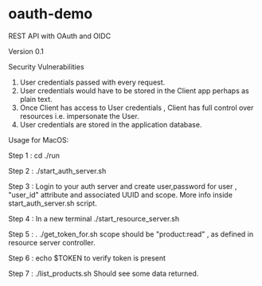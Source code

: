 # oauth-demo
REST API with OAuth and OIDC

Version 0.1 

Security Vulnerabilities

1. User credentials passed with every request.
2. User credentials would have to be stored in the Client app perhaps as plain text.
3. Once Client has access to User credentials , Client has full control over resources i.e. impersonate the User.
4. User credentials are stored in the application database.

Usage for MacOS:

Step 1 : cd ./run

Step 2 : ./start_auth_server.sh

Step 3 : Login to your auth server and create user,password for user , "user_id" attribute and associated UUID and scope. More info inside
         start_auth_server.sh script.
         
Step 4 : In a new terminal
         ./start_resource_server.sh
         
Step 5 : . ./get_token_for.sh <user> <password> <scope>
         scope should be "product:read" , as defined in resource server controller.
         
Step 6 : echo $TOKEN to verify token is present

Step 7 : ./list_products.sh 
         Should see some data returned.
